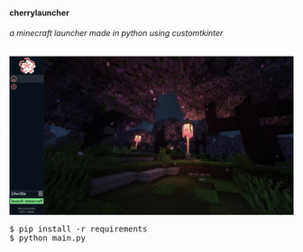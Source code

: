 
#### cherrylauncher
###### a minecraft launcher made in python using customtkinter
![](https://github.com/xorsirenz/cherrylauncher/blob/main/docs/img/ss-main.png?raw=true)
<pre>
$ pip install -r requirements
$ python main.py


